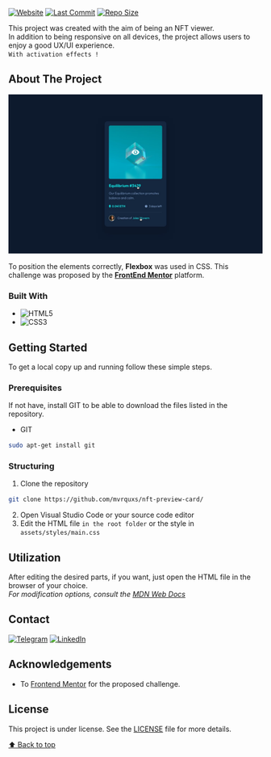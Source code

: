 <!-- PROJECT SHIELDS -->
<!--
*** https://github.com/mvrquxs/qr-code-component/
-->
[![Website](https://img.shields.io/website-up-down-green-red/http/shields.io.svg)](http://shields.io/)
[![Last Commit](https://img.shields.io/github/last-commit/mvrquxs/nft-preview-card)](http://shields.io/)
[![Repo Size](https://img.shields.io/github/repo-size/mvrquxs/nft-preview-card)](http://shields.io/)

This project was created with the aim of being an NFT viewer.
<br>In addition to being responsive on all devices, the project allows users to enjoy a good UX/UI experience.<br>
`With activation effects !`

<!-- ABOUT THE PROJECT -->
## About The Project

[![Product Name Screen Shot][product-screenshot]](https://raw.githubusercontent.com/mvrquxs/nft-preview-card/main/screenshots/active-states.jpg)


To position the elements correctly, **Flexbox** was used in CSS. This challenge was proposed by the [**FrontEnd Mentor**](https://www.frontendmentor.io/solutions/responsive-nft-preview-card-with-flexbox-html-and-css-H1BbPdpM9) platform.

### Built With

* ![HTML5](https://img.shields.io/badge/html5-%23E34F26.svg?style=for-the-badge&logo=html5&logoColor=white)
* ![CSS3](https://img.shields.io/badge/css3-%231572B6.svg?style=for-the-badge&logo=css3&logoColor=white)

<!-- GETTING STARTED -->
## Getting Started

To get a local copy up and running follow these simple steps.

### Prerequisites

If not have, install GIT to be able to download the files listed in the repository.
* GIT
```sh
sudo apt-get install git
```

### Structuring
 
1. Clone the repository
```sh
git clone https://github.com/mvrquxs/nft-preview-card/
```
2. Open Visual Studio Code or your source code editor
3. Edit the HTML file `in the root folder` or the style in `assets/styles/main.css`


<!-- USAGE EXAMPLES -->
## Utilization

After editing the desired parts, if you want, just open the HTML file in the browser of your choice. <br>_For modification options, consult the [MDN Web Docs](https://developer.mozilla.org/pt-BR/)_


<!-- CONTACT -->
## Contact
[![Telegram](https://img.shields.io/badge/Telegram-2CA5E0?style=for-the-badge&logo=telegram&logoColor=white)](https://bit.ly/3DbmnLd)
[![LinkedIn](https://img.shields.io/badge/linkedin-%230077B5.svg?&style=for-the-badge&logo=linkedin&logoColor=white)](https://www.linkedin.com/in/mvrquxs/)

<!-- ACKNOWLEDGEMENTS -->
## Acknowledgements

* To [Frontend Mentor](https://www.frontendmentor.io/solutions/responsive-nft-preview-card-with-flexbox-html-and-css-H1BbPdpM9) for the proposed challenge.
## License

This project is under license. See the [LICENSE](https://github.com/mvrquxs/nft-preview-card/blob/main/LICENSE) file for more details.

[⬆ Back to top](#about-the-project)<br>

[product-screenshot]: https://raw.githubusercontent.com/mvrquxs/nft-preview-card/main/screenshots/active-states.jpg
